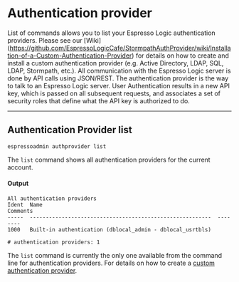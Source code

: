 # Authentication provider

List of commands allows you to list your Espresso Logic authentication providers. Please see our [Wiki] (https://github.com/EspressoLogicCafe/StormpathAuthProvider/wiki/Installation-of-a-Custom-Authentication-Provider) for details on how to create and install a custom authentication provider (e.g. Active Directory, LDAP, SQL, LDAP, Stormpath, etc.). All communication with the Espresso Logic server is done by API calls using JSON/REST.  The authentication provider is the way to talk to an Espresso Logic server.  User Authentication results in a new API key, which is passed on all subsequent requests, and associates a set of security roles that define what the API key is authorized to do.

***
## Authentication Provider list
    espressoadmin authprovider list

The `list` command shows all authentication providers for the current account.

#### Output
    All authentication providers
    Ident  Name                                                       Comments
    -----  ---------------------------------------------------------  --------
    1000   Built-in authentication (dblocal_admin - dblocal_usrtbls)
    
    # authentication providers: 1

The `list` command is currently the only one available from the command line for
authentication providers. For details on how to create a [custom authentication provider](http://docs.espressologic.com/docs/logic-designer/security/authentication/custom-authentication-provider).
